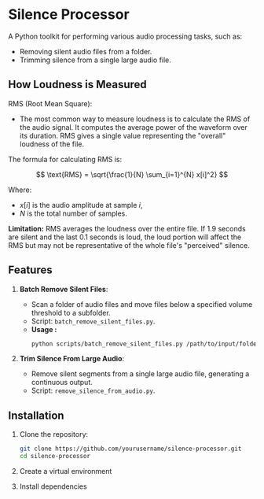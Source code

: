 # Silence Processor

A Python toolkit for performing various audio processing tasks, such as:

- Removing silent audio files from a folder.
- Trimming silence from a single large audio file.

## How Loudness is Measured

RMS (Root Mean Square):

- The most common way to measure loudness is to calculate the RMS of the audio signal. It computes the average power of the waveform over its duration. RMS gives a single value representing the "overall" loudness of the file.

The formula for calculating RMS is:

$$
\text{RMS} = \sqrt{\frac{1}{N} \sum_{i=1}^{N} x[i]^2}
$$

Where:

- $x[i]$ is the audio amplitude at sample $i$,
- $N$ is the total number of samples.

**Limitation:** RMS averages the loudness over the entire file. If 1.9 seconds are silent and the last 0.1 seconds is loud, the loud portion will affect the RMS but may not be representative of the whole file's "perceived" silence.

## Features

1. **Batch Remove Silent Files**:

   - Scan a folder of audio files and move files below a specified volume threshold to a subfolder.
   - Script: `batch_remove_silent_files.py`.
   - **Usage :**
     ```bash
     python scripts/batch_remove_silent_files.py /path/to/input/folder --threshold 0.02
     ```

2. **Trim Silence From Large Audio**:
   - Remove silent segments from a single large audio file, generating a continuous output.
   - Script: `remove_silence_from_audio.py`.

## Installation

1. Clone the repository:

   ```bash
   git clone https://github.com/yourusername/silence-processor.git
   cd silence-processor

   ```

2. Create a virtual environment

3. Install dependencies
